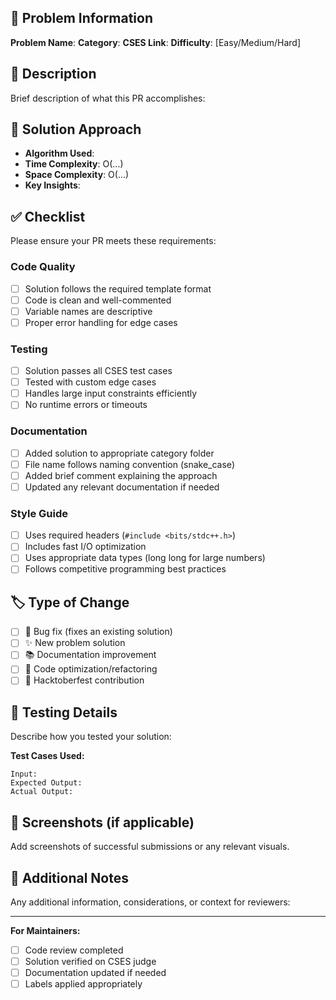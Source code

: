 ## 🎯 Problem Information
**Problem Name**: 
**Category**: 
**CSES Link**: 
**Difficulty**: [Easy/Medium/Hard]

## 📝 Description
Brief description of what this PR accomplishes:

## 🧩 Solution Approach
- **Algorithm Used**: 
- **Time Complexity**: O(...)
- **Space Complexity**: O(...)
- **Key Insights**: 

## ✅ Checklist
Please ensure your PR meets these requirements:

### Code Quality
- [ ] Solution follows the required template format
- [ ] Code is clean and well-commented
- [ ] Variable names are descriptive
- [ ] Proper error handling for edge cases

### Testing
- [ ] Solution passes all CSES test cases
- [ ] Tested with custom edge cases
- [ ] Handles large input constraints efficiently
- [ ] No runtime errors or timeouts

### Documentation  
- [ ] Added solution to appropriate category folder
- [ ] File name follows naming convention (snake_case)
- [ ] Added brief comment explaining the approach
- [ ] Updated any relevant documentation if needed

### Style Guide
- [ ] Uses required headers (`#include <bits/stdc++.h>`)
- [ ] Includes fast I/O optimization
- [ ] Uses appropriate data types (long long for large numbers)
- [ ] Follows competitive programming best practices

## 🏷️ Type of Change
- [ ] 🐛 Bug fix (fixes an existing solution)
- [ ] ✨ New problem solution
- [ ] 📚 Documentation improvement
- [ ] 🔧 Code optimization/refactoring
- [ ] 🎃 Hacktoberfest contribution

## 🧪 Testing Details
Describe how you tested your solution:

**Test Cases Used:**
```
Input: 
Expected Output: 
Actual Output: 
```

## 📸 Screenshots (if applicable)
Add screenshots of successful submissions or any relevant visuals.

## 📎 Additional Notes
Any additional information, considerations, or context for reviewers:

---

**For Maintainers:**
- [ ] Code review completed
- [ ] Solution verified on CSES judge  
- [ ] Documentation updated if needed
- [ ] Labels applied appropriately